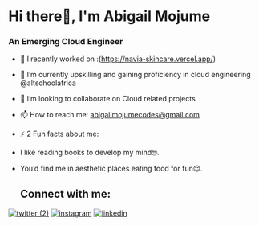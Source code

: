 
# Hi there👋, I'm Abigail Mojume
### An Emerging Cloud Engineer





- 🔭 I recently worked on :(https://navia-skincare.vercel.app/)
- 🌱 I’m currently upskilling and gaining proficiency in cloud engineering @altschoolafrica
- 👯 I’m looking to collaborate on Cloud related projects 
- 📫 How to reach me: abigailmojumecodes@gmail.com
- ⚡ 2 Fun facts about me:
- I like reading books to develop my mind🤓.
- You’d find me in aesthetic places eating food for fun😌.

  ## Connect with me:

 [![twitter (2)](https://github.com/user-attachments/assets/10165d20-7f24-403e-83b6-b78b28878168)](https://x.com/TheGodlifegirl)    [![instagram](https://github.com/user-attachments/assets/a757437e-01d9-4635-9b34-ee839939c2c5)](https://www.instagram.com/thegodlifegirl/) [![linkedin](https://github.com/user-attachments/assets/e85e59f3-f369-494b-9f09-9cec43afc063)](https://www.linkedin.com/in/abigail-mojume/)




